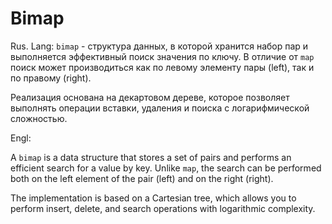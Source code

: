 # Bimap
Rus. Lang:
`bimap` - структура данных, в которой хранится набор пар и выполняется эффективный поиск значения по ключу. 
В отличие от `map` поиск может производиться как по левому элементу пары (left), так и по правому (right).

Реализация основана на декартовом дереве, которое позволяет выполнять операции вставки, удаления и поиска с логарифмической сложностью.

Engl:

A `bimap` is a data structure that stores a set of pairs and performs an efficient search for a value by key. 
Unlike `map`, the search can be performed both on the left element of the pair (left) and on the right (right).

The implementation is based on a Cartesian tree, which allows you to perform insert, delete, and search operations with logarithmic complexity.